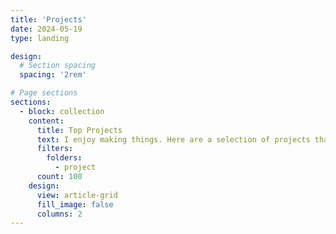 ```yaml
---
title: 'Projects'
date: 2024-05-19
type: landing

design:
  # Section spacing
  spacing: '2rem'

# Page sections
sections:
  - block: collection
    content:
      title: Top Projects
      text: I enjoy making things. Here are a selection of projects that I have worked on over the years.
      filters:
        folders:
          - project
      count: 100
    design:
      view: article-grid
      fill_image: false
      columns: 2
---
```

